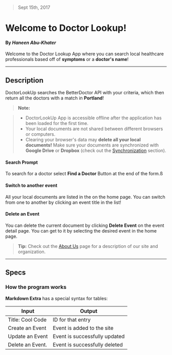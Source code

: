 > Sept 15th, 2017

Welcome to Doctor Lookup!
===================
#### By _**Haneen Abu-Khater**_

Welcome to the Doctor Lookup App where you can search local healthcare professionals based off of **symptoms** or a **doctor's name**!


----------


Description
-------------

DoctorLookUp searches the BetterDoctor API with your criteria, which then return all the doctors with a match in **Portland**!

> **Note:**

> - DoctorLookUp App is accessible offline after the application has been loaded for the first time.
> - Your local documents are not shared between different browsers or computers.
> - Clearing your browser's data may **delete all your local documents!** Make sure your documents are synchronized with **Google Drive** or **Dropbox** (check out the [<i class="icon-refresh"></i> Synchronization](#synchronization) section).

#### <i class="icon-file"></i> Search Prompt

To search for a doctor select <i class="icon-folder-open"></i> **Find a Doctor** Button at the end of the form.ß
 <!-- ![Alt text](https://github.com/haneenabu/StartupTracker/blob/master/src/main/resources/public/images/create-event.png) -->

#### <i class="icon-folder-open"></i> Switch to another event

All your local documents are listed in the on the home page. You can switch from one to another by clicking an event title in the list!

 <!-- ![Alt text](https://github.com/haneenabu/StartupTracker/blob/master/src/main/resources/public/images/Switch.png) -->

#### <i class="icon-trash"></i> Delete an Event

You can delete the current document by clicking <i class="icon-trash"></i> **Delete Event** on the event detail page. You can get to it by selecting the desired event in the home page.
 <!-- ![Alt text](https://github.com/haneenabu/StartupTracker/blob/master/src/main/resources/public/images/Delete.png) -->

> **Tip:** Check out the [<i class="icon-upload"></i> About Us](#publish-a-document) page for a description of our site and organization.

----------


Specs
--------------------


### How the program works

**Markdown Extra** has a special syntax for tables:

Input     | Output
-------- | ---
 Title: Cool Code | ID for that entry
 Create an Event   | Event is added to the site
 Update an Event    | Event is successfully updated
 Delete an Event. | Event is successfully deleted


 <!-- ![Alt text](https://github.com/haneenabu/StartupTracker/blob/master/src/main/resources/public/images/background.jpg " title") -->

